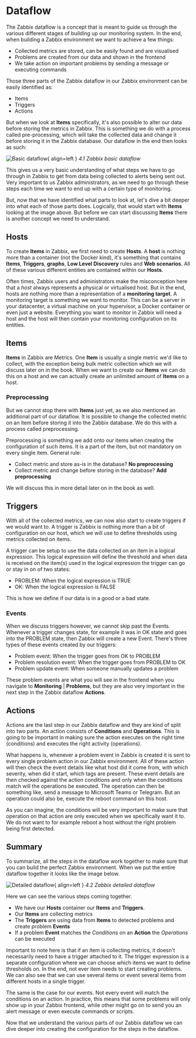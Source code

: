 # Dataflow
The Zabbix dataflow is a concept that is meant to guide us through the various different stages of building up our monitoring system. In the end, when building a Zabbix environment we want to achieve a few things:

- Collected metrics are stored, can be easily found and are visualised
- Problems are created from our data and shown in the frontend
- We take action on important problems by sending a message or executing commands

Those three parts of the Zabbix dataflow in our Zabbix environment can be easily identified as:

- Items 
- Triggers
- Actions

But when we look at **Items** specifically, it's also possible to alter our data before storing the metrics in Zabbix. This is something we do with a process called pre-processing, which will take the collected data and change it before storing it in the Zabbix database. Our dataflow in the end then looks as such:

![Basic dataflow](./dataflow/dataflow-basic.png){ align=left }
*4.1 Zabbix basic dataflow*

This gives us a very basic understanding of what steps we have to go through in Zabbix to get from data being collected to alerts being sent out. Very important to us Zabbix administrators, as we need to go through these steps each time we want to end up with a certain type of monitoring.

But, now that we have identified what parts to look at, let's dive a bit deeper into what each of those parts does. Logically, that would start with **Items** looking at the image above. But before we can start discussing **Items** there is another concept we need to understand.

## Hosts
To create **Items** in Zabbix, we first need to create **Hosts**. A **host** is nothing more than a container (not the Docker kind), it's something that contains **Items**, **Triggers**, **graphs**, **Low Level Discovery** rules and **Web scenarios**. All of these various different entities are contained within our **Hosts**.

Often times, Zabbix users and administrators make the misconception here that a *host* always represents a physical or virtualised host. But in the end, hosts are nothing more than a representation of a **monitoring target**. A monitoring target is something we want to monitor. This can be a server in your datacenter, a virtual machine on your hypervisor, a Docker container or even just a website. Everything you want to monitor in Zabbix will need a host and the host will then contain your monitoring configuration on its entities.

## Items
**Items** in Zabbix are Metrics. One **Item** is usually a single metric we'd like to collect, with the exception being bulk metric collection which we will discuss later on in the book. When we want to create our **Items** we can do this on a host and we can actually create an unlimited amount of **Items** on a host.

### Preprocessing
But we cannot stop there with **Items** just yet, as we also mentioned an additional part of our dataflow. It is possible to change the collected metric on an item before storing it into the Zabbix database. We do this with a process called preprocessing. 

Preprocessing is something we add onto our items when creating the configuration of such items. It is a part of the item, but not mandatory on every single item. General rule:
- Collect metric and store as-is in the database? **No preprocessing**
- Collect metric and change before storing in the database? **Add preprocessing**

We will discuss this in more detail later on in the book as well.

## Triggers
With all of the collected metrics, we can now also start to create triggers if we would want to. A trigger is Zabbix is nothing more than a bit of configuration on our host, which we will use to define thresholds using metrics collected on items. 

A trigger can be setup to use the data collected on an item in a logical expression. This logical expression will define the threshold and when data is received on the item(s) used in the logical expression the trigger can go or stay in on of two states:
- PROBLEM: When the logical expression is TRUE
- OK: When the logical expression is FALSE

This is how we define if our data is in a good or a bad state.

### Events
When we discuss triggers however, we cannot skip past the Events. Whenever a trigger changes state, for example it was in OK state and goes into the PROBLEM state, then Zabbix will create a new Event. There's three types of these events created by our triggers:
- Problem event: When the trigger goes from OK to PROBLEM
- Problem resolution event: When the trigger goes from PROBLEM to OK
- Problem update event: When someone manually updates a problem

These problem events are what you will see in the frontend when you navigate to **Monitoring** | **Problems**, but they are also very important in the next step in the Zabbix dataflow **Actions**.

## Actions
Actions are the last step in our Zabbix dataflow and they are kind of split into two parts. An action consists of **Conditions** and **Operations**. This is going to be important in making sure the action executes on the right time (conditions) and executes the right activity (operations). 

What happens is, whenever a problem event in Zabbix is created it is sent to every single problem action in our Zabbix environment. All of these action will then check the event details like what host did it come from, with which severity, when did it start, which tags are present. These event details are then checked against the action conditions and only when the conditions match will the operations be executed. The operation can then be something like, send a message to Microsoft Teams or Telegram. But an operation could also be, execute the reboot command on this host.

As you can imagine, the conditions will be very important to make sure that operation on that action are only executed when we specifically want it to. We do not want to for example reboot a host without the right problem being first detected.

## Summary

To summarize, all the steps in the dataflow work together to make sure that you can build the perfect Zabbix environment. When we put the entire dataflow together it looks like the image below.

![Detailed dataflow](./dataflow/dataflow-detailed.png){ align=left }
*4.2 Zabbix detailed dataflow*

Here we can see the various steps coming together.
- We have our **Hosts** container our **Items** and **Triggers**. 
- Our **Items** are collecting metrics
- The **Triggers** are using data from **Items** to detected problems and create problem **Events**
- If a problem **Event** matches the *Conditions* on an **Action** the *Operations* can be executed

Important to note here is that if an item is collecting metrics, it doesn't necessarily need to have a trigger attached to it. The trigger expression is a separate configuration where we can choose which items we want to define thresholds on. In the end, not ever item needs to start creating problems. We can also see that we can use several items or event several items from different hosts in a single trigger.

The same is the case for our events. Not every event will match the conditions on an action. In practice, this means that some problems will only show up in your Zabbix frontend, while other might go on to send you an alert message or even execute commands or scripts.

Now that we understand the various parts of our Zabbix dataflow we can dive deeper into creating the configuration for the steps in the dataflow. 